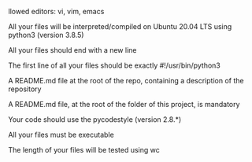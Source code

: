 llowed editors: vi, vim, emacs

All your files will be interpreted/compiled on Ubuntu 20.04 LTS using python3 (version 3.8.5)


All your files should end with a new line

The first line of all your files should be exactly #!/usr/bin/python3

A README.md file at the root of the repo, containing a description of the repository

A README.md file, at the root of the folder of this project, is mandatory

Your code should use the pycodestyle (version 2.8.*)

All your files must be executable


The length of your files will be tested using wc
